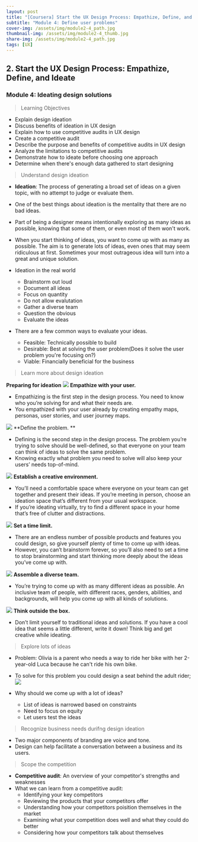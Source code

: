 ```yaml
---
layout: post
title: "[Coursera] Start the UX Design Process: Empathize, Define, and Ideate 2-4"
subtitle: "Module 4: Define user problems"
cover-img: /assets/img/module2-4_path.jpg
thumbnail-img: /assets/img/module2-4_thumb.jpg
share-img: /assets/img/module2-4_path.jpg
tags: [UX]
--- 
```


## 2. Start the UX Design Process: Empathize, Define, and Ideate
### Module 4: Ideating design solutions

> Learning Objectives
- Explain design ideation
- Discuss benefits of ideation in UX design
- Explain how to use competitive audits in UX design
- Create a competitive audit
- Describe the purpose and benefits of competitive audits in UX design
- Analyze the limitations to competitive audits
- Demonstrate how to ideate before choosing one approach
- Determine when there's enough data gathered to start designing

> Understand design ideation

- **Ideation**: The process of generating a broad set of ideas on a given topic, with no attempt to judge or evaluate them.
- One of the best things about ideation is the mentality that there are no bad ideas.
- Part of being a designer means intentionally exploring as many ideas as possible, knowing that some of them, or even most of them won't work.
- When you start thinking of ideas, you want to come up with as many as possible. The aim is to generate lots of ideas, even ones that may seem ridiculous at first. Sometimes your most outrageous idea will turn into a great and unique solution.
 
- Ideation in the real world
	- Brainstorm out loud
	- Document all ideas
	- Focus on quantity
	- Do not allow evalutation
	- Gather a diverse team
	- Question the obvious
	- Evaluate the ideas

- There are a few common ways to evaluate your ideas.
	- Feasible: Technically possible to build
    - Desirable: Best at solving the user problem(Does it solve the user problem you're focusing on?)
    - Viable: Financially beneficial for the business

> Learn more about design ideation

**Preparing for ideation**
![](https://velog.velcdn.com/images/erica990604/post/7ebbe3be-f2bf-430c-9dfd-8b11086a2fcb/image.png)
**Empathize with your user.**
- Empathizing is the first step in the design process. You need to know who you’re solving for and what their needs are. 
- You empathized with your user already by creating empathy maps, personas, user stories, and user journey maps. 
 
![](https://velog.velcdn.com/images/erica990604/post/33236223-8ef0-47ea-8d0c-1b07d190f6c6/image.png)
**Define the problem. **
- Defining is the second step in the design process. The problem you’re trying to solve should be well-defined, so that everyone on your team can think of ideas to solve the same problem. 
- Knowing exactly what problem you need to solve will also keep your users’ needs top-of-mind.
 
 
![](https://velog.velcdn.com/images/erica990604/post/a2051639-f5b0-4fea-a83f-507aca963b23/image.png)
**Establish a creative environment.**
- You’ll need a comfortable space where everyone on your team can get together and present their ideas. If you’re meeting in person, choose an ideation space that’s different from your usual workspace. 
- If you’re ideating virtually, try to find a different space in your home that’s free of clutter and distractions.

![](https://velog.velcdn.com/images/erica990604/post/21eeca41-5212-4e91-9701-9f89398838aa/image.png)
**Set a time limit.**
- There are an endless number of possible products and features you could design, so give yourself plenty of time to come up with ideas. 
- However, you can’t brainstorm forever, so you’ll also need to set a time to stop brainstorming and start thinking more deeply about the ideas you’ve come up with.

![](https://velog.velcdn.com/images/erica990604/post/8a59c0f7-5a21-45b2-9ebc-71c14a729607/image.png)
**Assemble a diverse team.**
- You’re trying to come up with as many different ideas as possible. An inclusive team of people, with different races, genders, abilities, and backgrounds, will help you come up with all kinds of solutions.

![](https://velog.velcdn.com/images/erica990604/post/977cf9bd-5d03-45b9-9f4b-c1db337b0ad9/image.png)
**Think outside the box.**
- Don’t limit yourself to traditional ideas and solutions. If you have a cool idea that seems a little different, write it down! Think big and get creative while ideating. 

> Explore lots of ideas

- Problem: Olivia is a parent who needs a way to ride her bike with her 2-year-old Luca because he can't ride his own bike.
- To solve for this problem you could design a seat behind the adult rider;
![](https://velog.velcdn.com/images/erica990604/post/1be203ff-248e-4ab3-8553-cadf2fc8974d/image.png)

- Why should we come up with a lot of ideas?
	- List of ideas is narrowed based on constraints 
	- Need to focus on equity
	- Let users test the ideas

> Recognize business needs durifng design ideation

- Two major components of branding are voice and tone.
- Design can help facilitate a conversation between a business and its users.

> Scope the competition

- **Competitive audit**: An overview of your competitor's strengths and weaknesses
- What we can learn from a competitive audit:
	- Identifying your key competitors
    - Reviewing the products that your competitors offer
    - Understanding how your competitors poisition themselves in the market
    - Examining what your competition does well and what they could do better
    - Considering how your competitors talk about themselves